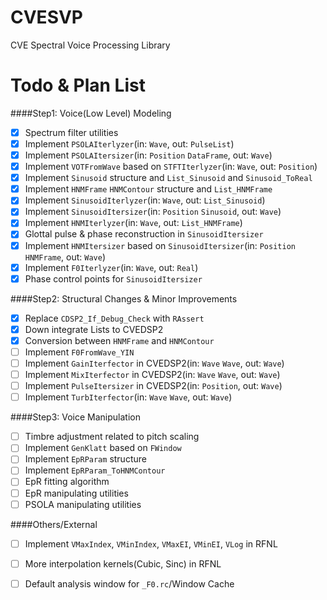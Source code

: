 CVESVP
======

CVE Spectral Voice Processing Library

Todo & Plan List
===

####Step1: Voice(Low Level) Modeling

- [x] Spectrum filter utilities
- [x] Implement `PSOLAIterlyzer`(in: `Wave`, out: `PulseList`)
- [x] Implement `PSOLAItersizer`(in: `Position` `DataFrame`, out: `Wave`)
- [x] Implement `VOTFromWave` based on `STFTIterlyzer`(in: `Wave`, out: `Position`)
- [X] Implement `Sinusoid` structure and `List_Sinusoid` and `Sinusoid_ToReal`
- [x] Implement `HNMFrame` `HNMContour` structure and `List_HNMFrame`
- [x] Implement `SinusoidIterlyzer`(in: `Wave`, out: `List_Sinusoid`)
- [x] Implement `SinusoidItersizer`(in: `Position` `Sinusoid`, out: `Wave`)
- [x] Implement `HNMIterlyzer`(in: `Wave`, out: `List_HNMFrame`)
- [x] Glottal pulse & phase reconstruction in `SinusoidItersizer`
- [x] Implement `HNMItersizer` based on `SinusoidItersizer`(in: `Position` `HNMFrame`, out: `Wave`)
- [x] Implement `F0Iterlyzer`(in: `Wave`, out: `Real`)
- [x] Phase control points for `SinusoidItersizer`

####Step2: Structural Changes & Minor Improvements

- [x] Replace `CDSP2_If_Debug_Check` with `RAssert`
- [x] Down integrate Lists to CVEDSP2
- [x] Conversion between `HNMFrame` and `HNMContour`
- [ ] Implement `F0FromWave_YIN`
- [ ] Implement `GainIterfector` in CVEDSP2(in: `Wave` `Wave`, out: `Wave`)
- [ ] Implement `MixIterfector` in CVEDSP2(in: `Wave` `Wave`, out: `Wave`)
- [ ] Implement `PulseItersizer` in CVEDSP2(in: `Position`, out: `Wave`)
- [ ] Implement `TurbIterfector`(in: `Wave` `Wave`, out: `Wave`)

####Step3: Voice Manipulation

- [ ] Timbre adjustment related to pitch scaling
- [ ] Implement `GenKlatt` based on `FWindow`
- [ ] Implement `EpRParam` structure
- [ ] Implement `EpRParam_ToHNMContour`
- [ ] EpR fitting algorithm
- [ ] EpR manipulating utilities
- [ ] PSOLA manipulating utilities

####Others/External

- [ ] Implement `VMaxIndex`, `VMinIndex`, `VMaxEI`, `VMinEI`, `VLog` in RFNL
- [ ] More interpolation kernels(Cubic, Sinc) in RFNL
- [ ] Default analysis window for `_F0.rc`/Window Cache


